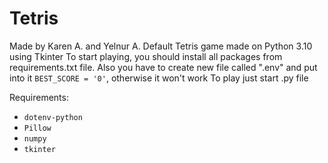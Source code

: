 # Tetris
Made by Karen A. and Yelnur A.
Default Tetris game made on Python 3.10 using Tkinter
To start playing, you should install all packages from requirements.txt file. 
Also you have to create new file called ".env" and put into it 
`BEST_SCORE = '0'`, otherwise it won't work
To play just start .py file


Requirements:
- `dotenv-python`
- `Pillow`
- `numpy `
- `tkinter`
